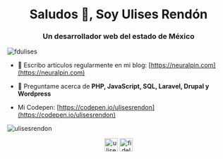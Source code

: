 <h1 align="center">Saludos 👋, Soy Ulises Rendón</h1>
<h3 align="center">Un desarrollador web del estado de México</h3>

<p align="left"> <img src="https://komarev.com/ghpvc/?username=fdulises" alt="fdulises" /> </p>

- 📝 Escribo artículos regularmente en mi blog: [https://neuralpin.com](https://neuralpin.com)

- 💬 Preguntame acerca de **PHP, JavaScript, SQL, Laravel, Drupal y Wordpress**

- Mi Codepen: [https://codepen.io/ulisesrendon](https://codepen.io/ulisesrendon)

<p><img align="center" src="https://github-readme-stats.vercel.app/api/top-langs/?username=ulisesrendon&layout=compact&hide=html" alt="ulisesrendon" /></p>

<p align="center">
<a href="https://codepen.io/ulisesrendon" target="blank"><img align="center" src="https://cdn.jsdelivr.net/npm/simple-icons@3.0.1/icons/codepen.svg" alt="ulisesrendon" height="30" width="30" /></a>
<a href="https://twitter.com/fidelulises" target="blank"><img align="center" src="https://cdn.jsdelivr.net/npm/simple-icons@3.0.1/icons/twitter.svg" alt="fidelulises" height="30" width="30" /></a>
</p>
